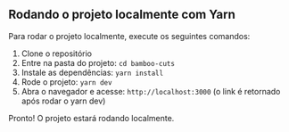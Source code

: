 ## Rodando o projeto localmente com Yarn

Para rodar o projeto localmente, execute os seguintes comandos:

1. Clone o repositório
2. Entre na pasta do projeto: `cd bamboo-cuts`
3. Instale as dependências: `yarn install`
4. Rode o projeto: `yarn dev`
5. Abra o navegador e acesse: `http://localhost:3000` (o link é retornado após rodar o yarn dev)

Pronto! O projeto estará rodando localmente.
